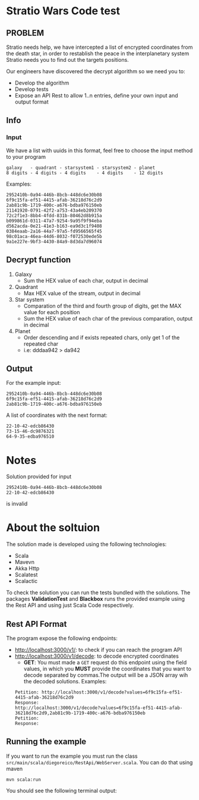 # Stratio Wars Code test

## PROBLEM
Stratio needs help, we have intercepted a list of encrypted coordinates from the death star, in
order to restablish the peace in the interplanetary system Stratio needs you to find out the targets
positions.

Our engineers have discovered the decrypt algorithm so we need you to:

- Develop the algorithm
- Develop tests
- Expose an API Rest to allow 1..n entries, define your own input and output format

## Info 

### Input 

We have a list with uuids in this format, feel free to choose the input method to your program

    galaxy   - quadrant - starsystem1 - starsystem2 - planet 
    8 digits - 4 digits - 4 digits    - 4 digits    - 12 digits

Examples:

    2952410b-0a94-446b-8bcb-448dc6e30b08
    6f9c15fa-ef51-4415-afab-36218d76c2d9
    2ab81c9b-1719-400c-a676-bdba976150eb
    21141920-0791-42f2-a753-43a4eb209370
    72c2f1e3-8bb4-4fdd-831b-80462d8b915a
    b099861d-0311-47a7-9254-9a95f9f94eba
    d562acda-0e21-41e3-b163-ea9d3c1f9408
    0384eaab-2a16-44a7-97a5-fd9566565f45
    98c01aca-46ea-44d6-8032-f072530ede5b
    9a1e227e-9bf3-4430-84a9-8d3da7d96074
    
## Decrypt function

1. Galaxy
    - Sum the HEX value of each char, output in decimal
2. Quadrant
    - Max HEX value of the stream, output in decimal
3. Star system
    - Comparation of the third and fourth group of digits, get the MAX value for each position
    - Sum the HEX value of each char of the previous comparation, output in decimal
4. Planet
    - Order descending and if exists repeated chars, only get 1 of the repeated char
    - i.e: dddaa942 > da942
    
## Output

For the example input:

    2952410b-0a94-446b-8bcb-448dc6e30b08
    6f9c15fa-ef51-4415-afab-36218d76c2d9
    2ab81c9b-1719-400c-a676-bdba976150eb

A list of coordinates with the next format:

    22-10-42-edcb86430
    73-15-46-dc9876321
    64-9-35-edba976510

# Notes

Solution provided for input

    2952410b-0a94-446b-8bcb-448dc6e30b08
    22-10-42-edcb86430

is invalid


# About the soltuion

The solution made is developed using the following technologies:

- Scala
- Mavevn
- Akka Http
- Scalatest
- Scalactic

To check the solution you can run the tests bundled with the solutions. The packages **ValidationTest** and **Blackbox** runs the provided example using the Rest API and using just Scala Code respectively.

## Rest API Format

The program expose the following endpoints:

- [http://localhost:3000/v1/](http://localhost:3000/v1/): to check if you can reach the program API
- [http://localhost:3000/v1/decode](http://localhost:3000/v1/decode): to decode encrypted coordinates
    -  **GET**: You must made a `GET` request do this endpoint using the field values, in which you **MUST** provide the coordinates that you want to decode separated by commas.The output will be a JSON array wih the decoded solutions. Examples:
    ```
    Petition: http://localhost:3000/v1/decode?values=6f9c15fa-ef51-4415-afab-36218d76c2d9
    Response:
    http://localhost:3000/v1/decode?values=6f9c15fa-ef51-4415-afab-36218d76c2d9,2ab81c9b-1719-400c-a676-bdba976150eb
    Petition:
    Response:
    ```
    
## Running the example

If you want to run the example you must run the class `src/main/scala/diegoreico/RestApi/WebServer.scala`. You can do that using maven

    mvn scala:run
    
You should see the following terminal output:





